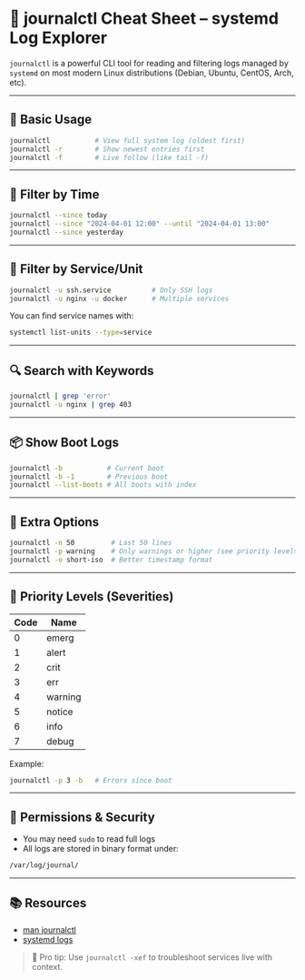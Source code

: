 # 📘 journalctl Cheat Sheet – systemd Log Explorer

`journalctl` is a powerful CLI tool for reading and filtering logs managed by `systemd` on most modern Linux distributions (Debian, Ubuntu, CentOS, Arch, etc).

---

## 🧪 Basic Usage
```bash
journalctl           # View full system log (oldest first)
journalctl -r        # Show newest entries first
journalctl -f        # Live follow (like tail -f)
```

---

## 📅 Filter by Time
```bash
journalctl --since today
journalctl --since "2024-04-01 12:00" --until "2024-04-01 13:00"
journalctl --since yesterday
```

---

## 🧩 Filter by Service/Unit
```bash
journalctl -u ssh.service          # Only SSH logs
journalctl -u nginx -u docker      # Multiple services
```
You can find service names with:
```bash
systemctl list-units --type=service
```

---

## 🔍 Search with Keywords
```bash
journalctl | grep 'error'
journalctl -u nginx | grep 403
```

---

## 📦 Show Boot Logs
```bash
journalctl -b           # Current boot
journalctl -b -1        # Previous boot
journalctl --list-boots # All boots with index
```

---

## 🧠 Extra Options
```bash
journalctl -n 50         # Last 50 lines
journalctl -p warning    # Only warnings or higher (see priority levels below)
journalctl -o short-iso  # Better timestamp format
```

---

## 🔐 Priority Levels (Severities)
| Code | Name    |
|------|---------|
| 0    | emerg   |
| 1    | alert   |
| 2    | crit    |
| 3    | err     |
| 4    | warning |
| 5    | notice  |
| 6    | info    |
| 7    | debug   |

Example:
```bash
journalctl -p 3 -b   # Errors since boot
```

---

## 🔐 Permissions & Security
- You may need `sudo` to read full logs
- All logs are stored in binary format under:
```bash
/var/log/journal/
```

---

## 📚 Resources
- [man journalctl](https://man7.org/linux/man-pages/man1/journalctl.1.html)
- [systemd logs](https://www.freedesktop.org/software/systemd/man/systemd-journald.service.html)

> 🧠 Pro tip: Use `journalctl -xef` to troubleshoot services live with context.
